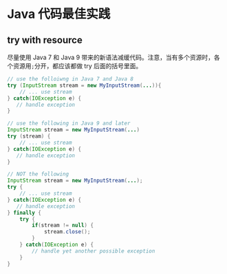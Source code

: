 # Java 代码最佳实践

## try with resource

尽量使用 Java 7 和 Java 9 带来的新语法减缓代码。注意，当有多个资源时，各个资源用`;`分开，都应该都做 try 后面的括号里面。

```java
// use the folloiwng in Java 7 and Java 8
try (InputStream stream = new MyInputStream(...)){
    // ... use stream
} catch(IOException e) {
   // handle exception
}

// use the following in Java 9 and later
InputStream stream = new MyInputStream(...)
try (stream) {
    // ... use stream
} catch(IOException e) {
   // handle exception
}

// NOT the following
InputStream stream = new MyInputStream(...);
try {
    // ... use stream
} catch(IOException e) {
   // handle exception
} finally {
    try {
        if(stream != null) {
            stream.close();
        }
    } catch(IOException e) {
        // handle yet another possible exception
    }
}
```
